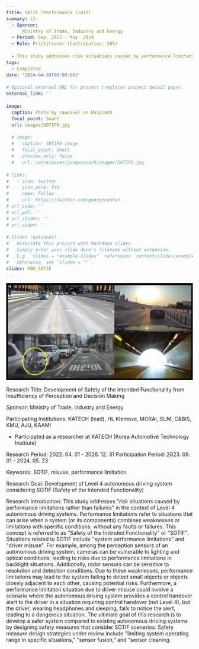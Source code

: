 ```yaml
---
title: SOTIF (Performance limit)
summary: |2-
  - Sponsor:
      Ministry of Trade, Industry and Energy
  - Period: Sep. 2023 - May. 2024
  - Role: Practitioner (Contribution: 50%)

  - This study addresses risk situations caused by performance limitations(SOTIF) rather than failures in the context of Level 4 autonomous driving systems. (detail)
tags: 
  - Completed
date: '2024-04-30T00:00:00Z'

# Optional external URL for project (replaces project detail page).
external_link: ''

image:
  caption: Photo by rawpixel on Unsplash
  focal_point: Smart  
  url: images/SOTIF0.jpg

  # image:
  #   caption: SOTIF0 image
  #   focal_point: Smart
  #   preview_only: false
  #   url: /workspaces/jongwoopark/images/SOTIF0.jpg
    
# links:
#   - icon: twitter
#     icon_pack: fab
#     name: Follow
#     url: https://twitter.com/georgecushen
# url_code: ''
# url_pdf: ''
# url_slides: ''
# url_video: ''

# Slides (optional).
#   Associate this project with Markdown slides.
#   Simply enter your slide deck's filename without extension.
#   E.g. `slides = "example-slides"` references `content/slides/example-slides.md`.
#   Otherwise, set `slides = ""`.
slides: P00_SOTIF
---
```


![screen reader text](SOTIF0.jpg "Examples of SOTIF Scenarios")

Research Title: Development of Safety of the Intended Functionality from Insufficiency of Perception and Decision Making

Sponsor: Ministry of Trade, Industry and Energy

Participating Institutions: KATECH (lead), HL Klemove, MORAI, SUM, C&BIS, KMU, AJU, KAAMI
 * Participated as a researcher at KATECH (Korea Automotive Technology Institute)

Research Period: 2022. 04. 01 - 2026. 12. 31
Participation Period: 2023. 09. 01 - 2024. 05. 23

Keywords: SOTIF, misuse, performance limitation

Research Goal: Development of Level 4 autonomous driving system considering SOTIF (Safety of the Intended Functionality)

Research Introduction:
This study addresses "risk situations caused by performance limitations rather than failures" in the context of Level 4 autonomous driving systems.
Performance limitations refer to situations that can arise when a system (or its components) combines weaknesses or limitations with specific conditions, without any faults or failures.
This concept is referred to as "Safety of the Intended Functionality" or "SOTIF".
Situations related to SOTIF include "system performance limitations" and "driver misuse".
For example, among the perception sensors of an autonomous driving system, cameras can be vulnerable to lighting and optical conditions, leading to risks due to performance limitations in backlight situations. Additionally, radar sensors can be sensitive to resolution and detection conditions. Due to these weaknesses, performance limitations may lead to the system failing to detect small objects or objects closely adjacent to each other, causing potential risks.
Furthermore, a performance limitation situation due to driver misuse could involve a scenario where the autonomous driving system provides a control handover alert to the driver in a situation requiring control handover (not Level 4), but the driver, wearing headphones and sleeping, fails to notice the alert, leading to a dangerous situation.
The ultimate goal of this research is to develop a safer system compared to existing autonomous driving systems by designing safety measures that consider SOTIF scenarios. Safety measure design strategies under review include "limiting system operating range in specific situations," "sensor fusion," and "sensor cleaning.
